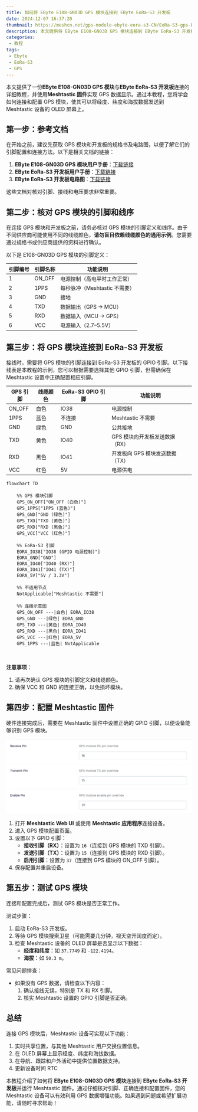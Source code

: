 ```yaml
---
title: 如何将 EByte E108-GN03D GPS 模块连接到 EByte EoRa-S3 开发板  
date: 2024-12-07 16:37:20
thumbnail: https://meshcn.net/gps-module-ebyte-eora-s3-CN/EoRa-S3-gps-Ebyte.webp
description: 本文提供将 EByte E108-GN03D GPS 模块连接到 EByte EoRa-S3 开发板并运行 Meshtastic 固件的详细教程。完成后，GPS 模块将能够将位置信息（经度、纬度和海拔）显示在 Meshtastic 设备的 OLED 屏幕上。  
categories:  
 - 教程  
tags:  
 - Ebyte  
 - EoRa-S3  
 - GPS  
---
```


本文提供了一份**EByte E108-GN03D GPS 模块**与**EByte EoRa-S3 开发板**连接的详细教程，并使用**Meshtastic 固件**实现 GPS 数据显示。通过本教程，您将学会如何连接和配置 GPS 模块，使其可以将经度、纬度和海拔数据发送到 Meshtastic 设备的 OLED 屏幕上。

## 第一步：参考文档

在开始之前，建议先获取 GPS 模块和开发板的规格书及电路图，以便了解它们的引脚配置和连接方法。以下是相关文档的链接：

1. **EByte E108-GN03D GPS 模块用户手册**：[下载链接](./gps-module-ebyte-eora-s3-CN/E108-GN03+Series_UserManual_EN_V1.1.pdf)  
2. **EByte EoRa-S3 开发板用户手册**：[下载链接](./gps-module-ebyte-eora-s3-CN/EoRa_PI_UserManual_CN_v1.0(2).pdf)  
3. **EByte EoRa-S3 开发板电路图**：[下载链接](./gps-module-ebyte-eora-s3-CN/EoRa%20PI开发板原理图.pdf)  

这些文档对核对引脚、接线和电压要求非常重要。


## 第二步：核对 GPS 模块的引脚和线序

在连接 GPS 模块和开发板之前，请务必核对 GPS 模块的引脚定义和线序。由于不同供应商可能使用不同的线缆颜色，**请勿盲目依赖线缆颜色的通用示例**。您需要通过规格书或供应商提供的资料进行确认。

以下是 E108-GN03D GPS 模块的引脚定义：

| 引脚编号 | 引脚名称 | 功能说明                          |  
|----------|----------|-----------------------------------|  
| 1        | ON_OFF   | 电源控制（高电平时工作正常）       |  
| 2        | 1PPS     | 每秒脉冲（Meshtastic 不需要）       |  
| 3        | GND      | 接地                              |  
| 4        | TXD      | 数据输出（GPS → MCU）             |  
| 5        | RXD      | 数据输入（MCU → GPS）             |  
| 6        | VCC      | 电源输入（2.7–5.5V）              |  


## 第三步：将 GPS 模块连接到 EoRa-S3 开发板

接线时，需要将 GPS 模块的引脚连接到 EoRa-S3 开发板的 GPIO 引脚。以下接线表是本教程的示例，您可以根据需要选择其他 GPIO 引脚，但需确保在 Meshtastic 设置中正确配置相应引脚。

| GPS 引脚 | 线缆颜色 | EoRa-S3 GPIO 引脚 | 功能说明                     |  
|----------|----------|-------------------|------------------------------|  
| ON_OFF   | 白色     | IO38              | 电源控制                     |  
| 1PPS     | 蓝色     | 不连接            | Meshtastic 不需要            |  
| GND      | 绿色     | GND               | 公共接地                     |  
| TXD      | 黄色     | IO40              | GPS 模块向开发板发送数据（RX）|  
| RXD      | 黑色     | IO41              | 开发板向 GPS 模块发送数据（TX）|  
| VCC      | 红色     | 5V                | 电源供电                     |  

```mermaid
flowchart TD

    %% GPS 模块引脚
    GPS_ON_OFF["ON_OFF (白色)"]
    GPS_1PPS["1PPS (蓝色)"]
    GPS_GND["GND (绿色)"]
    GPS_TXD["TXD (黄色)"]
    GPS_RXD["RXD (黑色)"]
    GPS_VCC["VCC (红色)"]

    %% EoRa-S3 引脚
    EORA_IO38["IO38 (GPIO 电源控制)"]
    EORA_GND["GND"]
    EORA_IO40["IO40 (RX)"]
    EORA_IO41["IO41 (TX)"]
    EORA_5V["5V / 3.3V"]

    %% 不适用节点
    NotApplicable["Meshtastic 不需要"]

    %% 连接示意图
    GPS_ON_OFF ---|白色| EORA_IO38
    GPS_GND ---|绿色| EORA_GND
    GPS_TXD ---|黄色| EORA_IO40
    GPS_RXD ---|黑色| EORA_IO41
    GPS_VCC ---|红色| EORA_5V
    GPS_1PPS ---|蓝色| NotApplicable

    
```

**注意事项**：  
1. 请再次确认 GPS 模块的引脚定义和线缆颜色。  
2. 确保 VCC 和 GND 的连接正确，以免损坏模块。


## 第四步：配置 Meshtastic 固件

硬件连接完成后，需要在 Meshtastic 固件中设置正确的 GPIO 引脚，以便设备能够识别 GPS 模块。

![](./gps-module-ebyte-eora-s3-CN/Meshtastic_GPS_Module_Pin_Settings_RX16_TX15_Enable37.webp)

1. 打开 **Meshtastic Web UI** 或使用 **Meshtastic 应用程序**连接设备。
2. 进入 GPS 模块配置页面。
3. 设置以下 GPIO 引脚：
   - **接收引脚（RX）**：设置为 `16`（连接到 GPS 模块的 TXD 引脚）。  
   - **发送引脚（TX）**：设置为 `15`（连接到 GPS 模块的 RXD 引脚）。  
   - **启用引脚**：设置为 `37`（连接到 GPS 模块的 ON_OFF 引脚）。  
4. 保存配置并重启设备。


## 第五步：测试 GPS 模块

连接和配置完成后，测试 GPS 模块是否正常工作。

测试步骤：
1. 启动 EoRa-S3 开发板。  
2. 等待 GPS 模块搜索卫星（可能需要几分钟，视天空开阔度而定）。  
3. 检查 Meshtastic 设备的 OLED 屏幕是否显示以下数据：  
   - **经度和纬度**：如 `37.7749` 和 `-122.4194`。  
   - **海拔**：如 `50.3 m`。

常见问题排查：
- 如果没有 GPS 数据，请检查以下内容：
  1. 确认接线无误，特别是 TX 和 RX 引脚。  
  2. 核实 Meshtastic 设置的 GPIO 引脚是否正确。  

## 总结

连接 GPS 模块后，Meshtastic 设备可实现以下功能：
1. 实时共享位置，与其他 Meshtastic 用户交换位置信息。  
2. 在 OLED 屏幕上显示经度、纬度和海拔数据。  
3. 在导航、跟踪和户外活动中提供位置数据支持。
4. 更新设备时间 RTC

本教程介绍了如何将 **EByte E108-GN03D GPS 模块**连接到 **EByte EoRa-S3 开发板**并运行 Meshtastic 固件。通过仔细核对引脚、正确连接和配置固件，您的 Meshtastic 设备可以有效利用 GPS 数据增强功能。如果遇到问题或希望扩展功能，请随时寻求帮助！